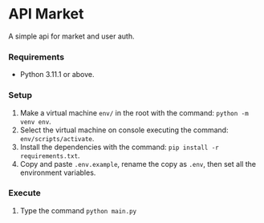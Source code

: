 # API Market
A simple api for market and user auth.

### Requirements
- Python 3.11.1 or above.

### Setup
1. Make a virtual machine `env/` in the root with the command: `python -m venv env`.
2. Select the virtual machine on console executing the command: `env/scripts/activate`.
3. Install the dependencies with the command: `pip install -r requirements.txt`.
4. Copy and paste `.env.example`, rename the copy as `.env`, then set all the environment variables.

### Execute
1. Type the command `python main.py`